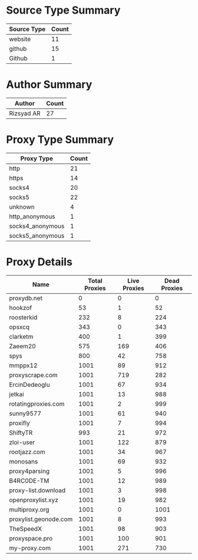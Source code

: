 # Source Type Summary

| Source Type | Count |
|-------------|-------|
| website | 11 |
| github | 15 |
| Github | 1 |


# Author Summary

| Author | Count |
|--------|-------|
| Rizsyad AR | 27 |


# Proxy Type Summary

| Proxy Type | Count |
|------------|-------|
| http | 21 |
| https | 14 |
| socks4 | 20 |
| socks5 | 22 |
| unknown | 4 |
| http_anonymous | 1 |
| socks4_anonymous | 1 |
| socks5_anonymous | 1 |


# Proxy Details

| Name | Total Proxies | Live Proxies | Dead Proxies |
|------|---------------|--------------|---------------|
| proxydb.net | 0 | 0 | 0 |
| hookzof | 53 | 1 | 52 |
| roosterkid | 232 | 8 | 224 |
| opsxcq | 343 | 0 | 343 |
| clarketm | 400 | 1 | 399 |
| Zaeem20 | 575 | 169 | 406 |
| spys | 800 | 42 | 758 |
| mmppx12 | 1001 | 89 | 912 |
| proxyscrape.com | 1001 | 719 | 282 |
| ErcinDedeoglu | 1001 | 67 | 934 |
| jetkai | 1001 | 13 | 988 |
| rotatingproxies.com | 1001 | 2 | 999 |
| sunny9577 | 1001 | 61 | 940 |
| proxifly | 1001 | 7 | 994 |
| ShiftyTR | 993 | 21 | 972 |
| zloi-user | 1001 | 122 | 879 |
| rootjazz.com | 1001 | 34 | 967 |
| monosans | 1001 | 69 | 932 |
| proxy4parsing | 1001 | 5 | 996 |
| B4RC0DE-TM | 1001 | 12 | 989 |
| proxy-list.download | 1001 | 3 | 998 |
| openproxylist.xyz | 1001 | 19 | 982 |
| multiproxy.org | 1001 | 0 | 1001 |
| proxylist.geonode.com | 1001 | 8 | 993 |
| TheSpeedX | 1001 | 98 | 903 |
| proxyspace.pro | 1001 | 100 | 901 |
| my-proxy.com | 1001 | 271 | 730 |

